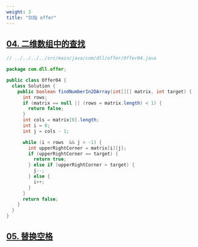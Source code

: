 ```yaml
---
weight: 3
title: "剑指 offer"
---
```


## [04. 二维数组中的查找](https://leetcode-cn.com/problems/er-wei-shu-zu-zhong-de-cha-zhao-lcof/)


```java
// ../../../../src/main/java/com/dll/offer/Offer04.java

package com.dll.offer;

public class Offer04 {
  class Solution {
    public boolean findNumberIn2DArray(int[][] matrix, int target) {
      int rows;
      if (matrix == null || (rows = matrix.length) < 1) {
        return false;
      }
      int cols = matrix[0].length;
      int i = 0;
      int j = cols - 1;

      while (i < rows  && j > -1) {
        int upperRightCorner = matrix[i][j];
        if (upperRightCorner == target) {
          return true;
        } else if (upperRightCorner > target) {
          j--;
        } else {
          i++;
        }
      }
      return false;
    }
  }
}

```


## [05. 替换空格](https://leetcode-cn.com/problems/ti-huan-kong-ge-lcof/)

